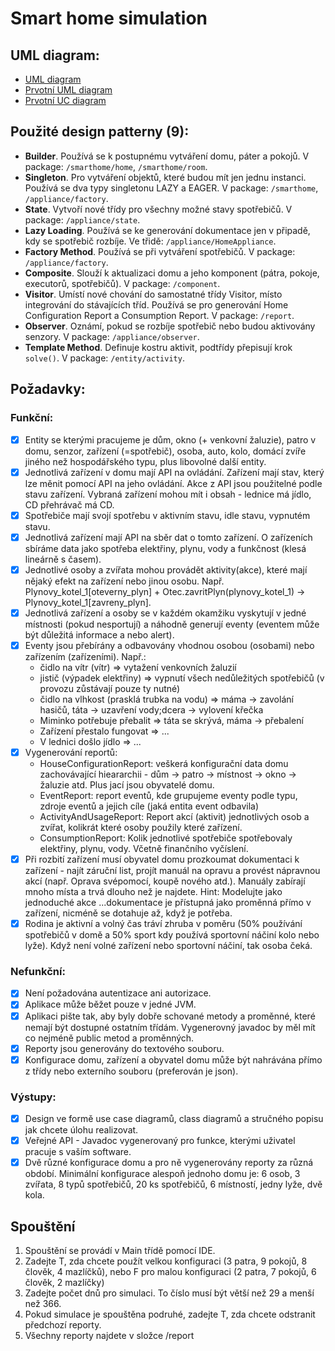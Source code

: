# Smart home simulation

## UML diagram:
- [UML diagram](diagram/uml_final.pdf)
- [Prvotní UML diagram](diagram/uml_v1.pdf)
- [Prvotní UC diagram](diagram/uc_v1.pdf)

## Použité design patterny (9):
- **Builder**. Používá se k postupnému vytváření domu, páter a pokojů. V package: `/smarthome/home`, `/smarthome/room`.
- **Singleton**. Pro vytváření objektů, které budou mít jen jednu instanci. Používá se dva typy singletonu LAZY a EAGER. V package: `/smarthome`, `/appliance/factory`.
- **State**. Vytvoří nové třídy pro všechny možné stavy spotřebičů. V package: `/appliance/state`.
- **Lazy Loading**. Používá se ke generování dokumentace jen v připadě, kdy se spotřebič rozbíje. Ve třidě: `/appliance/HomeAppliance`.
- **Factory Method**. Používá se při vytváření spotřebičů. V package: `/appliance/factory`.
- **Composite**. Slouží k aktualizaci domu a jeho komponent (pátra, pokoje, executorů, spotřebičů). V package: `/component`.
- **Visitor**. Umístí nové chování do samostatné třídy Visitor, místo integrování do stávajících tříd. Používá se pro generování Home Configuration Report a Consumption Report. V package: `/report`.
- **Observer**. Oznámí, pokud se rozbíje spotřebič nebo budou aktivovány senzory. V package: `/appliance/observer`.
- **Template Method**. Definuje kostru aktivit, podtřídy přepisují krok `solve()`. V package: `/entity/activity`.

## Požadavky:

### Funkční:
- [x] Entity se kterými pracujeme je dům, okno (+ venkovní žaluzie), patro v domu, senzor, zařízení (=spotřebič), osoba, auto, kolo, domácí zvíře jiného než hospodářského typu, plus libovolné další entity.
- [x] Jednotlivá zařízení v domu mají API na ovládání. Zařízení mají stav, který lze měnit pomocí API na jeho ovládání. Akce z API jsou použitelné podle stavu zařízení. Vybraná zařízení mohou mít i obsah - lednice má jídlo, CD přehrávač má CD.
- [x] Spotřebiče mají svojí spotřebu v aktivním stavu, idle stavu, vypnutém stavu.
- [x] Jednotlivá zařízení mají API na sběr dat o tomto zařízení. O zařízeních sbíráme data jako spotřeba elektřiny, plynu, vody a funkčnost (klesá lineárně s časem).
- [x] Jednotlivé osoby a zvířata mohou provádět aktivity(akce), které mají nějaký efekt na zařízení nebo jinou osobu. Např. Plynovy_kotel_1[oteverny_plyn] + Otec.zavritPlyn(plynovy_kotel_1) -> Plynovy_kotel_1[zavreny_plyn].
- [x] Jednotlivá zařízení a osoby se v každém okamžiku vyskytují v jedné místnosti (pokud nesportují) a náhodně generují eventy (eventem může být důležitá informace a nebo alert).
- [x]  Eventy jsou přebírány a odbavovány vhodnou osobou (osobami) nebo zařízením (zařízeními). Např.:
    - čidlo na vítr (vítr) => vytažení venkovních žaluzií 
    - jistič (výpadek elektřiny) => vypnutí všech nedůležitých spotřebičů (v provozu zůstávají pouze ty nutné)
    - čidlo na vlhkost (prasklá trubka na vodu) => máma -> zavolání hasičů, táta -> uzavření vody;dcera -> vylovení křečka 
    - Miminko potřebuje přebalit => táta se skrývá, máma -> přebalení 
    - Zařízení přestalo fungovat => ...
    - V lednici došlo jídlo => ...
- [x] Vygenerování reportů:
  - HouseConfigurationReport: veškerá konfigurační data domu zachovávající hieararchii - dům -> patro -> místnost -> okno -> žaluzie atd. Plus jací jsou obyvatelé domu. 
  - EventReport: report eventů, kde grupujeme eventy podle typu, zdroje eventů a jejich cíle (jaká entita event odbavila)
  - ActivityAndUsageReport: Report akcí (aktivit) jednotlivých osob a zvířat, kolikrát které osoby použily které zařízení. 
  - ConsumptionReport: Kolik jednotlivé spotřebiče spotřebovaly elektřiny, plynu, vody. Včetně finančního vyčíslení.
- [x] Při rozbití zařízení musí obyvatel domu prozkoumat dokumentaci k zařízení - najít záruční list, projít manuál na opravu a provést nápravnou akcí (např. Oprava svépomocí, koupě nového atd.). Manuály zabírají mnoho místa a trvá dlouho než je najdete. Hint: Modelujte jako jednoduché akce ...dokumentace je přístupná jako proměnná přímo v zařízení, nicméně se dotahuje až, když je potřeba.
- [x] Rodina je aktivní a volný čas tráví zhruba v poměru (50% používání spotřebičů v domě a 50% sport kdy používá sportovní náčiní kolo nebo lyže). Když není volné zařízení nebo sportovní náčiní, tak osoba čeká.

### Nefunkční:
- [x] Není požadována autentizace ani autorizace.
- [x] Aplikace může běžet pouze v jedné JVM.
- [x] Aplikaci pište tak, aby byly dobře schované metody a proměnné, které nemají být dostupné ostatním třídám. Vygenerovný javadoc by měl mít co nejméně public metod a proměnných.
- [x] Reporty jsou generovány do textového souboru.
- [x] Konfigurace domu, zařízení a obyvatel domu může být nahrávána přímo z třídy nebo externího souboru (preferován je json).

### Výstupy:
- [x] Design ve formě use case diagramů, class diagramů a stručného popisu jak chcete úlohu realizovat.
- [x] Veřejné API - Javadoc vygenerovaný pro funkce, kterými uživatel pracuje s vaším software.
- [x] Dvě různé konfigurace domu a pro ně vygenerovány reporty za různá období. Minimální konfigurace alespoň jednoho domu je: 6 osob, 3 zvířata, 8 typů spotřebičů, 20 ks spotřebičů, 6 místností, jedny lyže, dvě kola. 

## Spouštění

1. Spouštění se provádí v Main třídě pomocí IDE.
2. Zadejte T, zda chcete použít velkou konfiguraci (3 patra, 9 pokojů, 8 člověk, 4 mazlíčků), nebo F pro malou konfiguraci (2 patra, 7 pokojů, 6 člověk, 2 mazlíčky)
3. Zadejte počet dnů pro simulaci. To číslo musí být větší než 29 a menší než 366.
4. Pokud simulace je spouštěna podruhé, zadejte T, zda chcete odstranit předchozí reporty.
5. Všechny reporty najdete v složce /report 